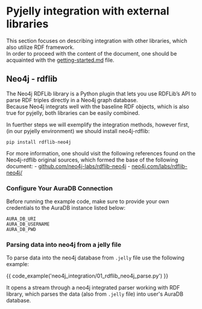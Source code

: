 # Pyjelly integration with external libraries

This section focuses on describing integration with other libraries, which also utilize RDF framework.  
In order to proceed with the content of the document, one should be acquainted with the [getting-started.md](getting-started.md) file.

## Neo4j - rdflib

The Neo4j RDFLib library is a Python plugin that lets you use RDFLib’s API to parse RDF triples directly in a Neo4j graph database.  
Because Neo4j integrats well with the baseline RDF objects, which is also true for pyjelly, both libraries can be easily combined.  

In fuerther steps we will exemplify the integration methods, however first, (in our pyjelly environment) we should install neo4j-rdflib:  
```
pip install rdflib-neo4j
```

For more information, one should visit the following references found on the Neo4j-rdflib original sources, which formed the base of
the following document:
    - [github.com/neo4j-labs/rdflib-neo4j](https://github.com/neo4j-labs/rdflib-neo4j)
    - [neo4j.com/labs/rdflib-neo4j/](https://neo4j.com/labs/rdflib-neo4j/)

### Configure Your AuraDB Connection

Before running the example code, make sure to provide your own credentials to the AuraDB instance listed below:
```
AURA_DB_URI
AURA_DB_USERNAME
AURA_DB_PWD
```

### Parsing data into neo4j from a jelly file

To parse data into the neo4j database from `.jelly` file use the following example:

{{ code_example('neo4j_integration/01_rdflib_neo4j_parse.py') }}

It opens a stream through a neo4j integrated parser working with RDF library, which parses the data (also from `.jelly` file) into user's AuraDB database.